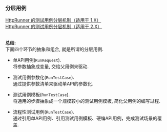 ### 分层用例

   
[HttpRunner 的测试用例分层机制（适用于 1.X）](https://debugtalk.com/post/HttpRunner-testcase-layer/)  
[HttpRunner 的测试用例分层机制（适用于 2.X）](https://debugtalk.com/post/HttpRunner-testcase-layer-2x/)  

&nbsp;  
**总结:**  
下面四个环节的抽象和组合, 就是所谓的分层用例.  

- 单API用例(`RunRequest`).  
   将参数抽象成变量, 交给父用例来驱动.   


- 测试用例参数化(`RunTestCase`).  
  通过提供参数清单来驱动单API的参数化.    


- 测试用例模板(`RunTestCase`).   
  将通用的步骤抽象成一个规模较小的测试用例模板, 简化父用例的编写过程.  


- 流程性测试用例(`RunTestCase`).   
  通过引用单API用例、引用测试用例模板、硬编API用例，完成测试场景的覆盖.  
